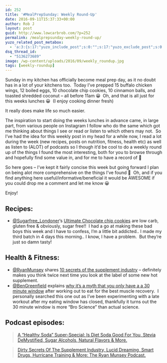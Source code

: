```yaml
---
id: 252
title: '#MealPrepSunday: Weekly Round-Up'
date: 2016-09-11T15:37:33+00:00
author: Rob J
layout: post
guid: http://www.lowcarbrob.com/?p=252
permalink: /mealprepsunday-weekly-round-up/
yuzo_related_post_metabox:
  - 'a:3:{s:17:"yuzo_include_post";s:0:"";s:17:"yuzo_exclude_post";s:0:"";s:21:"yuzo_disabled_related";N;}'
dsq_thread_id:
  - "5136273689"
image: /wp-content/uploads/2016/09/weekly_roundup.jpg
tags: [weekly-roundup]
---
```

Sunday in my kitchen has officially become meal prep day, as it no doubt has in a lot of your kitchens too. &nbsp;Today I&#8217;ve prepped 15 buffalo chicken wings, 12 boiled eggs, 10 chocolate chip cookies, 10 cinnamon balls, and toasted shredded coconut &#8211; all before 11am 😀 &nbsp;Oh, and that is all just for this weeks lunches 😀 &nbsp;(I enjoy&nbsp;cooking dinner fresh)

It really does make life so much easier. &nbsp;

The inspiration to start doing the weeks lunches in advance came, in large part, from various people on Instagram I follow who do the same which got me thinking about things I see or read or listen to which others may not. &nbsp;So I&#8217;ve had the&nbsp;idea for this weekly post in my head for a while now, I read a lot during the week (new recipes, posts on nutrition, fitness, health etc) as well as listen to (ALOT) of podcasts so I though it&#8217;d be cool to do a weekly round up of the things&nbsp;I found the most interesting, both for you to browse through and hopefully find some value in, and for me to have a record of 🙂

So here goes &#8211; I&#8217;ve kept it fairly concise this week but going forward I plan on being alot more comprehensive on the things I&#8217;ve found 🙂&nbsp; Oh,&nbsp;and if you find anything here useful/informative/beneficial&nbsp;it would be AWESOME if you could drop me a comment and let me know 😀

Enjoy!

## Recipes:

  * [@Sugarfree_Londoner](https://www.instagram.com/sugarfree_londoner/)&#8216;s [Ultimate Chocolate chip cookies](http://sugarfreelondoner.com/ultimate-chocolate-chip-cookies-low-carb/) are low carb, gluten free & obviously, sugar free!! &nbsp;I had a go at making these bad boys this week and I have to confess, I&#8217;m a little bit addicted.. I made my third batch in 4 days this morning.. I know, I have a problem. &nbsp;But they&#8217;re just so damn tasty!

## Health & Fitness:

  * [@RyanMunsey](https://twitter.com/ryanmunsey) shares [10 secrets of the supplement industry](https://www.naturalstacks.com/blogs/news/116617093-the-supplement-industrys-top-10-hidden-secrets/) &#8211; definitely makes you think twice next time you look at the label of some new hot supplement.
  * [@BenGreenfield](https://twitter.com/bengreenfield) explains [why it&#8217;s a myth that you only have a a 30 minute window](https://bengreenfieldfitness.com/2011/10/post-workout-nutrition/) after working out to eat for the best muscle recovery. &nbsp;I personally searched this one out as I&#8217;ve been experimenting with a late workout after my eating window has closed, thankfully it turns out&nbsp;the 30 minute window is&nbsp;more &#8220;Bro Science&#8221; than actual science.

## Podcast episodes:

<blockquote data-secret="1cjX9c2ND7" class="wp-embedded-content">
  <p>
    <a href="https://bengreenfieldfitness.com/2016/08/is-diet-soda-good-for-you/">A &#8220;Healthy Soda&#8221; Super-Special: Is Diet Soda Good For You, Stevia DeMystified, Sugar Alcohols, Natural Flavors & More.</a>
  </p>
</blockquote>



<blockquote data-secret="YsiNp72xZ4" class="wp-embedded-content">
  <p>
    <a href="https://bengreenfieldfitness.com/2016/08/the-ryan-munsey-podcast/">Dirty Secrets Of The Supplement Industry, Lucid Dreaming, Smart Drugs, Hurricane Training & More: The Ryan Munsey Podcast.</a>
  </p>
</blockquote>
